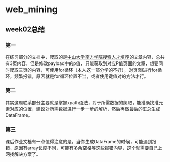 # web_mining
## week02总结
### 第一
在练习部分的文档中，爬取的是[中山大学南方学院搜索人才培养](http://www.nfu.edu.cn/index.php/home/article/search.html?keyword=%E4%BA%BA%E6%89%8D%E5%9F%B9%E5%85%BB)的文章内容，总共有3页内容，但是修改payload中的p值，只能获取到对应P值页面的文章，想要同时爬取三页的内容，可使用for循环（本人这一部分学的不好），对页面i进行for循环，频繁报错，原因就是for循环位置不当，或者使用键值对的方法才行。
### 第二
其实这周联系部分主要就是掌握xpath语法，对于所需数据的爬取，能准确找准元素对应的位置，建议对所需数据进行一步一步的解析，然后再做最后的汇总生成DataFrame。
### 第三
课后作业文档有一点值得注意的是，当你生成DataFrame的时候，可能遇到报错，原因有array长度不同，可能有多余空格等这些报错内容，这个就需要自己上网找解决方案了。
